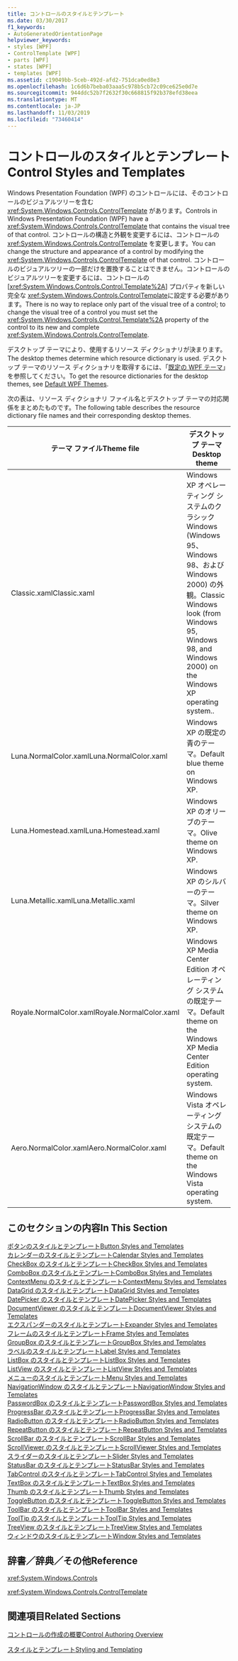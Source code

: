 ```yaml
---
title: コントロールのスタイルとテンプレート
ms.date: 03/30/2017
f1_keywords:
- AutoGeneratedOrientationPage
helpviewer_keywords:
- styles [WPF]
- ControlTemplate [WPF]
- parts [WPF]
- states [WPF]
- templates [WPF]
ms.assetid: c19049bb-5ceb-492d-afd2-751dca0ed8e3
ms.openlocfilehash: 1c6d6b7beba03aaa5c978b5cb72c09ce625e0d7e
ms.sourcegitcommit: 944ddc52b7f2632f30c668815f92b378efd38eea
ms.translationtype: MT
ms.contentlocale: ja-JP
ms.lasthandoff: 11/03/2019
ms.locfileid: "73460414"
---
```

# <a name="control-styles-and-templates"></a><span data-ttu-id="b032d-102">コントロールのスタイルとテンプレート</span><span class="sxs-lookup"><span data-stu-id="b032d-102">Control Styles and Templates</span></span>
<span data-ttu-id="b032d-103">Windows Presentation Foundation (WPF) のコントロールには、そのコントロールのビジュアルツリーを含む <xref:System.Windows.Controls.ControlTemplate> があります。</span><span class="sxs-lookup"><span data-stu-id="b032d-103">Controls in Windows Presentation Foundation (WPF) have a <xref:System.Windows.Controls.ControlTemplate> that contains the visual tree of that control.</span></span> <span data-ttu-id="b032d-104">コントロールの構造と外観を変更するには、コントロールの <xref:System.Windows.Controls.ControlTemplate> を変更します。</span><span class="sxs-lookup"><span data-stu-id="b032d-104">You can change the structure and appearance of a control by modifying the <xref:System.Windows.Controls.ControlTemplate> of that control.</span></span> <span data-ttu-id="b032d-105">コントロールのビジュアルツリーの一部だけを置換することはできません。コントロールのビジュアルツリーを変更するには、コントロールの [<xref:System.Windows.Controls.Control.Template%2A>] プロパティを新しい完全な <xref:System.Windows.Controls.ControlTemplate>に設定する必要があります。</span><span class="sxs-lookup"><span data-stu-id="b032d-105">There is no way to replace only part of the visual tree of a control; to change the visual tree of a control you must set the <xref:System.Windows.Controls.Control.Template%2A> property of the control to its new and complete <xref:System.Windows.Controls.ControlTemplate>.</span></span>  
  
 <span data-ttu-id="b032d-106">デスクトップ テーマにより、使用するリソース ディクショナリが決まります。</span><span class="sxs-lookup"><span data-stu-id="b032d-106">The desktop themes determine which resource dictionary is used.</span></span> <span data-ttu-id="b032d-107">デスクトップ テーマのリソース ディクショナリを取得するには、「[既定の WPF テーマ](https://go.microsoft.com/fwlink/?LinkID=158252)」を参照してください。</span><span class="sxs-lookup"><span data-stu-id="b032d-107">To get the resource dictionaries for the desktop themes, see [Default WPF Themes](https://go.microsoft.com/fwlink/?LinkID=158252).</span></span>  
  
 <span data-ttu-id="b032d-108">次の表は、リソース ディクショナリ ファイル名とデスクトップ テーマの対応関係をまとめたものです。</span><span class="sxs-lookup"><span data-stu-id="b032d-108">The following table describes the resource dictionary file names and their corresponding desktop themes.</span></span>  
  
|<span data-ttu-id="b032d-109">テーマ ファイル</span><span class="sxs-lookup"><span data-stu-id="b032d-109">Theme file</span></span>|<span data-ttu-id="b032d-110">デスクトップ テーマ</span><span class="sxs-lookup"><span data-stu-id="b032d-110">Desktop theme</span></span>|  
|----------------|-------------------|  
|<span data-ttu-id="b032d-111">Classic.xaml</span><span class="sxs-lookup"><span data-stu-id="b032d-111">Classic.xaml</span></span>|<span data-ttu-id="b032d-112">Windows XP オペレーティング システムのクラシック Windows (Windows 95、Windows 98、および Windows 2000) の外観。</span><span class="sxs-lookup"><span data-stu-id="b032d-112">Classic Windows look (from Windows 95, Windows 98, and Windows 2000) on the Windows XP operating system..</span></span>|  
|<span data-ttu-id="b032d-113">Luna.NormalColor.xaml</span><span class="sxs-lookup"><span data-stu-id="b032d-113">Luna.NormalColor.xaml</span></span>|<span data-ttu-id="b032d-114">Windows XP の既定の青のテーマ。</span><span class="sxs-lookup"><span data-stu-id="b032d-114">Default blue theme on Windows XP.</span></span>|  
|<span data-ttu-id="b032d-115">Luna.Homestead.xaml</span><span class="sxs-lookup"><span data-stu-id="b032d-115">Luna.Homestead.xaml</span></span>|<span data-ttu-id="b032d-116">Windows XP のオリーブのテーマ。</span><span class="sxs-lookup"><span data-stu-id="b032d-116">Olive theme on Windows XP.</span></span>|  
|<span data-ttu-id="b032d-117">Luna.Metallic.xaml</span><span class="sxs-lookup"><span data-stu-id="b032d-117">Luna.Metallic.xaml</span></span>|<span data-ttu-id="b032d-118">Windows XP のシルバーのテーマ。</span><span class="sxs-lookup"><span data-stu-id="b032d-118">Silver theme on Windows XP.</span></span>|  
|<span data-ttu-id="b032d-119">Royale.NormalColor.xaml</span><span class="sxs-lookup"><span data-stu-id="b032d-119">Royale.NormalColor.xaml</span></span>|<span data-ttu-id="b032d-120">Windows XP Media Center Edition オペレーティング システムの既定テーマ。</span><span class="sxs-lookup"><span data-stu-id="b032d-120">Default theme on the Windows XP Media Center Edition operating system.</span></span>|  
|<span data-ttu-id="b032d-121">Aero.NormalColor.xaml</span><span class="sxs-lookup"><span data-stu-id="b032d-121">Aero.NormalColor.xaml</span></span>|<span data-ttu-id="b032d-122">Windows Vista オペレーティング システムの既定テーマ。</span><span class="sxs-lookup"><span data-stu-id="b032d-122">Default theme on the Windows Vista operating system.</span></span>|  
  
## <a name="in-this-section"></a><span data-ttu-id="b032d-123">このセクションの内容</span><span class="sxs-lookup"><span data-stu-id="b032d-123">In This Section</span></span>  
 [<span data-ttu-id="b032d-124">ボタンのスタイルとテンプレート</span><span class="sxs-lookup"><span data-stu-id="b032d-124">Button Styles and Templates</span></span>](button-styles-and-templates.md)  
 [<span data-ttu-id="b032d-125">カレンダーのスタイルとテンプレート</span><span class="sxs-lookup"><span data-stu-id="b032d-125">Calendar Styles and Templates</span></span>](calendar-styles-and-templates.md)  
 [<span data-ttu-id="b032d-126">CheckBox のスタイルとテンプレート</span><span class="sxs-lookup"><span data-stu-id="b032d-126">CheckBox Styles and Templates</span></span>](checkbox-styles-and-templates.md)  
 [<span data-ttu-id="b032d-127">ComboBox のスタイルとテンプレート</span><span class="sxs-lookup"><span data-stu-id="b032d-127">ComboBox Styles and Templates</span></span>](combobox-styles-and-templates.md)  
 [<span data-ttu-id="b032d-128">ContextMenu のスタイルとテンプレート</span><span class="sxs-lookup"><span data-stu-id="b032d-128">ContextMenu Styles and Templates</span></span>](contextmenu-styles-and-templates.md)  
 [<span data-ttu-id="b032d-129">DataGrid のスタイルとテンプレート</span><span class="sxs-lookup"><span data-stu-id="b032d-129">DataGrid Styles and Templates</span></span>](datagrid-styles-and-templates.md)  
 [<span data-ttu-id="b032d-130">DatePicker のスタイルとテンプレート</span><span class="sxs-lookup"><span data-stu-id="b032d-130">DatePicker Styles and Templates</span></span>](datepicker-styles-and-templates.md)  
 [<span data-ttu-id="b032d-131">DocumentViewer のスタイルとテンプレート</span><span class="sxs-lookup"><span data-stu-id="b032d-131">DocumentViewer Styles and Templates</span></span>](documentviewer-styles-and-templates.md)  
 [<span data-ttu-id="b032d-132">エクスパンダーのスタイルとテンプレート</span><span class="sxs-lookup"><span data-stu-id="b032d-132">Expander Styles and Templates</span></span>](expander-styles-and-templates.md)  
 [<span data-ttu-id="b032d-133">フレームのスタイルとテンプレート</span><span class="sxs-lookup"><span data-stu-id="b032d-133">Frame Styles and Templates</span></span>](frame-styles-and-templates.md)  
 [<span data-ttu-id="b032d-134">GroupBox のスタイルとテンプレート</span><span class="sxs-lookup"><span data-stu-id="b032d-134">GroupBox Styles and Templates</span></span>](groupbox-styles-and-templates.md)  
 [<span data-ttu-id="b032d-135">ラベルのスタイルとテンプレート</span><span class="sxs-lookup"><span data-stu-id="b032d-135">Label Styles and Templates</span></span>](label-styles-and-templates.md)  
 [<span data-ttu-id="b032d-136">ListBox のスタイルとテンプレート</span><span class="sxs-lookup"><span data-stu-id="b032d-136">ListBox Styles and Templates</span></span>](listbox-styles-and-templates.md)  
 [<span data-ttu-id="b032d-137">ListView のスタイルとテンプレート</span><span class="sxs-lookup"><span data-stu-id="b032d-137">ListView Styles and Templates</span></span>](listview-styles-and-templates.md)  
 [<span data-ttu-id="b032d-138">メニューのスタイルとテンプレート</span><span class="sxs-lookup"><span data-stu-id="b032d-138">Menu Styles and Templates</span></span>](menu-styles-and-templates.md)  
 [<span data-ttu-id="b032d-139">NavigationWindow のスタイルとテンプレート</span><span class="sxs-lookup"><span data-stu-id="b032d-139">NavigationWindow Styles and Templates</span></span>](navigationwindow-styles-and-templates.md)  
 [<span data-ttu-id="b032d-140">PasswordBox のスタイルとテンプレート</span><span class="sxs-lookup"><span data-stu-id="b032d-140">PasswordBox Styles and Templates</span></span>](passwordbox-styles-and-templates.md)  
 [<span data-ttu-id="b032d-141">ProgressBar のスタイルとテンプレート</span><span class="sxs-lookup"><span data-stu-id="b032d-141">ProgressBar Styles and Templates</span></span>](progressbar-styles-and-templates.md)  
 [<span data-ttu-id="b032d-142">RadioButton のスタイルとテンプレート</span><span class="sxs-lookup"><span data-stu-id="b032d-142">RadioButton Styles and Templates</span></span>](radiobutton-styles-and-templates.md)  
 [<span data-ttu-id="b032d-143">RepeatButton のスタイルとテンプレート</span><span class="sxs-lookup"><span data-stu-id="b032d-143">RepeatButton Styles and Templates</span></span>](repeatbutton-styles-and-templates.md)  
 [<span data-ttu-id="b032d-144">ScrollBar のスタイルとテンプレート</span><span class="sxs-lookup"><span data-stu-id="b032d-144">ScrollBar Styles and Templates</span></span>](scrollbar-styles-and-templates.md)  
 [<span data-ttu-id="b032d-145">ScrollViewer のスタイルとテンプレート</span><span class="sxs-lookup"><span data-stu-id="b032d-145">ScrollViewer Styles and Templates</span></span>](scrollviewer-styles-and-templates.md)  
 [<span data-ttu-id="b032d-146">スライダーのスタイルとテンプレート</span><span class="sxs-lookup"><span data-stu-id="b032d-146">Slider Styles and Templates</span></span>](slider-styles-and-templates.md)  
 [<span data-ttu-id="b032d-147">StatusBar のスタイルとテンプレート</span><span class="sxs-lookup"><span data-stu-id="b032d-147">StatusBar Styles and Templates</span></span>](statusbar-styles-and-templates.md)  
 [<span data-ttu-id="b032d-148">TabControl のスタイルとテンプレート</span><span class="sxs-lookup"><span data-stu-id="b032d-148">TabControl Styles and Templates</span></span>](tabcontrol-styles-and-templates.md)  
 [<span data-ttu-id="b032d-149">TextBox のスタイルとテンプレート</span><span class="sxs-lookup"><span data-stu-id="b032d-149">TextBox Styles and Templates</span></span>](textbox-styles-and-templates.md)  
 [<span data-ttu-id="b032d-150">Thumb のスタイルとテンプレート</span><span class="sxs-lookup"><span data-stu-id="b032d-150">Thumb Styles and Templates</span></span>](thumb-styles-and-templates.md)  
 [<span data-ttu-id="b032d-151">ToggleButton のスタイルとテンプレート</span><span class="sxs-lookup"><span data-stu-id="b032d-151">ToggleButton Styles and Templates</span></span>](togglebutton-styles-and-templates.md)  
 [<span data-ttu-id="b032d-152">ToolBar のスタイルとテンプレート</span><span class="sxs-lookup"><span data-stu-id="b032d-152">ToolBar Styles and Templates</span></span>](toolbar-styles-and-templates.md)  
 [<span data-ttu-id="b032d-153">ToolTip のスタイルとテンプレート</span><span class="sxs-lookup"><span data-stu-id="b032d-153">ToolTip Styles and Templates</span></span>](tooltip-styles-and-templates.md)  
 [<span data-ttu-id="b032d-154">TreeView のスタイルとテンプレート</span><span class="sxs-lookup"><span data-stu-id="b032d-154">TreeView Styles and Templates</span></span>](treeview-styles-and-templates.md)  
 [<span data-ttu-id="b032d-155">ウィンドウのスタイルとテンプレート</span><span class="sxs-lookup"><span data-stu-id="b032d-155">Window Styles and Templates</span></span>](window-styles-and-templates.md)  
  
## <a name="reference"></a><span data-ttu-id="b032d-156">辞書／辞典／その他</span><span class="sxs-lookup"><span data-stu-id="b032d-156">Reference</span></span>  
 <xref:System.Windows.Controls>  
  
 <xref:System.Windows.Controls.ControlTemplate>  
  
## <a name="related-sections"></a><span data-ttu-id="b032d-157">関連項目</span><span class="sxs-lookup"><span data-stu-id="b032d-157">Related Sections</span></span>  
 [<span data-ttu-id="b032d-158">コントロールの作成の概要</span><span class="sxs-lookup"><span data-stu-id="b032d-158">Control Authoring Overview</span></span>](control-authoring-overview.md)  
  
 [<span data-ttu-id="b032d-159">スタイルとテンプレート</span><span class="sxs-lookup"><span data-stu-id="b032d-159">Styling and Templating</span></span>](../../../desktop-wpf/fundamentals/styles-templates-overview.md)

